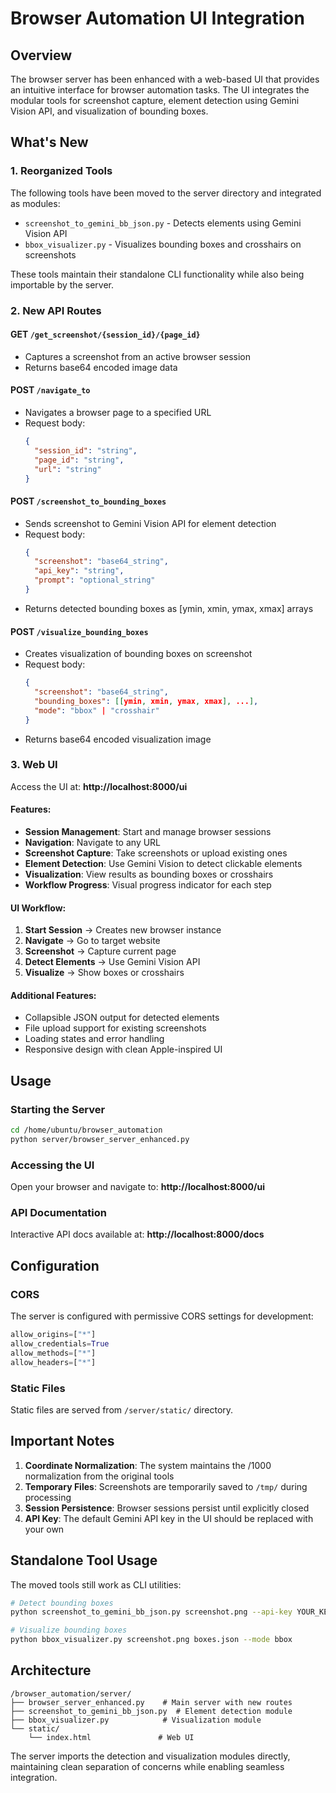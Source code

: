 # Browser Automation UI Integration

## Overview

The browser server has been enhanced with a web-based UI that provides an intuitive interface for browser automation tasks. The UI integrates the modular tools for screenshot capture, element detection using Gemini Vision API, and visualization of bounding boxes.

## What's New

### 1. Reorganized Tools
The following tools have been moved to the server directory and integrated as modules:
- `screenshot_to_gemini_bb_json.py` - Detects elements using Gemini Vision API
- `bbox_visualizer.py` - Visualizes bounding boxes and crosshairs on screenshots

These tools maintain their standalone CLI functionality while also being importable by the server.

### 2. New API Routes

#### GET `/get_screenshot/{session_id}/{page_id}`
- Captures a screenshot from an active browser session
- Returns base64 encoded image data

#### POST `/navigate_to`
- Navigates a browser page to a specified URL
- Request body:
  ```json
  {
    "session_id": "string",
    "page_id": "string", 
    "url": "string"
  }
  ```

#### POST `/screenshot_to_bounding_boxes`
- Sends screenshot to Gemini Vision API for element detection
- Request body:
  ```json
  {
    "screenshot": "base64_string",
    "api_key": "string",
    "prompt": "optional_string"
  }
  ```
- Returns detected bounding boxes as [ymin, xmin, ymax, xmax] arrays

#### POST `/visualize_bounding_boxes`
- Creates visualization of bounding boxes on screenshot
- Request body:
  ```json
  {
    "screenshot": "base64_string",
    "bounding_boxes": [[ymin, xmin, ymax, xmax], ...],
    "mode": "bbox" | "crosshair"
  }
  ```
- Returns base64 encoded visualization image

### 3. Web UI

Access the UI at: **http://localhost:8000/ui**

#### Features:
- **Session Management**: Start and manage browser sessions
- **Navigation**: Navigate to any URL
- **Screenshot Capture**: Take screenshots or upload existing ones
- **Element Detection**: Use Gemini Vision to detect clickable elements
- **Visualization**: View results as bounding boxes or crosshairs
- **Workflow Progress**: Visual progress indicator for each step

#### UI Workflow:
1. **Start Session** → Creates new browser instance
2. **Navigate** → Go to target website
3. **Screenshot** → Capture current page
4. **Detect Elements** → Use Gemini Vision API
5. **Visualize** → Show boxes or crosshairs

#### Additional Features:
- Collapsible JSON output for detected elements
- File upload support for existing screenshots
- Loading states and error handling
- Responsive design with clean Apple-inspired UI

## Usage

### Starting the Server
```bash
cd /home/ubuntu/browser_automation
python server/browser_server_enhanced.py
```

### Accessing the UI
Open your browser and navigate to: **http://localhost:8000/ui**

### API Documentation
Interactive API docs available at: **http://localhost:8000/docs**

## Configuration

### CORS
The server is configured with permissive CORS settings for development:
```python
allow_origins=["*"]
allow_credentials=True
allow_methods=["*"]
allow_headers=["*"]
```

### Static Files
Static files are served from `/server/static/` directory.

## Important Notes

1. **Coordinate Normalization**: The system maintains the /1000 normalization from the original tools
2. **Temporary Files**: Screenshots are temporarily saved to `/tmp/` during processing
3. **Session Persistence**: Browser sessions persist until explicitly closed
4. **API Key**: The default Gemini API key in the UI should be replaced with your own

## Standalone Tool Usage

The moved tools still work as CLI utilities:

```bash
# Detect bounding boxes
python screenshot_to_gemini_bb_json.py screenshot.png --api-key YOUR_KEY

# Visualize bounding boxes
python bbox_visualizer.py screenshot.png boxes.json --mode bbox
```

## Architecture

```
/browser_automation/server/
├── browser_server_enhanced.py    # Main server with new routes
├── screenshot_to_gemini_bb_json.py  # Element detection module
├── bbox_visualizer.py            # Visualization module
└── static/
    └── index.html               # Web UI
```

The server imports the detection and visualization modules directly, maintaining clean separation of concerns while enabling seamless integration.